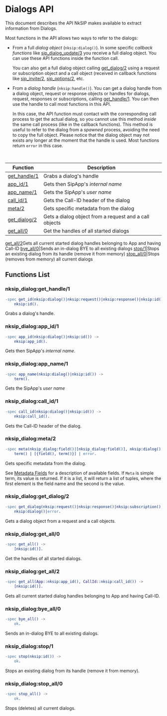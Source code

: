 # Dialogs API

This document describes the API NkSIP makes available to extract information from Dialogs.

Most functions in the API allows two ways to refer to the dialogs:
* From a full *dialog object* (`nksip:dialog()`). In some specific _callback functions_ like [sip_dialog_update/3](../reference/callback_functions.md#sip_dialog_update3) you receive a full dialog object. You can use these API functions inside the function call. 

	You can also get a full dialog object calling [get_dialog/2](#nksip_dialogget_dialog2) using a request or subscription object and a call object (received in callback functions like [sip_invite/2](../reference/callback_functions.md#sip_invite2), [sip_options/2](../reference/callback_functions.md#sip_options2), etc.

* From a *dialog handle* (`nksip:handle()`). You can get a dialog handle from a dialog object, request or response objects or handles for dialogs, request, responses or subscriptions, calling [get_handle/1](#nksip_dialogget_handle/1). You can then use the handle to call most functions in this API. 
    
    In this case, the API function must contact with the corresponding call process to get the actual dialog, so you cannot use this method _inside_ the same call process (like in the callback functions). This method is useful to refer to the dialog from a _spawned_ process, avoiding the need to copy the full object. Please notice that the dialog object may not exists any longer at the moment that the handle is used. Most functions return `error` in this case.


<br/>


Function|Description
---|---
[get_handle/1](#nksip_dialogget_handle1)|Grabs a dialog's handle
[app_id/1](#nksip_dialogapp_id1)|Gets then SipApp's _internal name_
[app_name/1](#nksip_dialogapp_name1)|Gets the SipApp's _user name_
[call_id/1](#nksip_dialogcall_id1)|Gets the Call-ID header of the dialog
[meta/2](#nksip_dialogmeta2)|Gets specific metadata from the dialog
[get_dialog/2](#nksip_dialogget_dialog2)|Gets a dialog object from a request and a call objects
[get_all/0](#nksip_dialogget_all0)|Get the handles of all started dialogs
[get_all/2](#nksip_dialogget_all2)Gets all current started dialog handles belonging to App and having Call-ID
[bye_all/0](#nksip_dialogbye_all0)|Sends an in-dialog BYE to all existing dialogs
[stop/1](#nksip_dialogstop1)|Stops an existing dialog from its handle (remove it from memory)
[stop_all/0](#nksip_dialogstop_all0)|Stops (removes from memory) all current dialogs


## Functions List

### nksip_dialog:get_handle/1
```erlang
-spec get_id(nksip:dialog()|nksip:request()|nksip:response()|nksip:id()) ->
    nksip:id().
```
Grabs a dialog's handle.


### nksip_dialog:app_id/1
```erlang
-spec app_id(nksip:dialog()|nksip:id()) -> 
    nksip:app_id().
```
Gets then SipApp's _internal name_.


### nksip_dialog:app_name/1
```erlang
-spec app_name(nksip:dialog()|nksip:id()) -> 
    term().
```
Gets the SipApp's _user name_


### nksip_dialog:call_id/1
```erlang
-spec call_id(nksip:dialog()|nksip:id()) ->
    nksip:call_id().
```
Gets the Call-ID header of the dialog.


### nksip_dialog:meta/2
```erlang
-spec meta(nksip_dialog:field()|[nksip_dialog:field()], nksip:dialog()|nksip:id()) -> 
    term() | [{field(), term()}] | error.
```
Gets specific metadata from the dialog.

See [Metadata Fields](../reference/metadata.md) for a description of available fields.
If `Meta` is simple term, its value is returned. If it is a list, it will return a list of tuples, where the first element is the field name and the second is the value.


### nksip_dialog:get_dialog/2
```erlang
-spec get_dialog(nksip:request()|nksip:response()|nksip:subscription(), nksip:call()) ->
    nksip:dialog()|error.
```
Gets a dialog object from a request and a call objects.


### nksip_dialog:get_all/0
```erlang
-spec get_all() ->
    [nksip:id()].
```
Get the handles of all started dialogs.


### nksip_dialog:get_all/2
```erlang
-spec get_all(App::nksip:app_id(), CallId::nksip:call_id()) ->
    [nksip:id()].
```
Gets all current started dialog handles belonging to App and having Call-ID.


### nksip_dialog:bye_all/0
```erlang
-spec bye_all() ->
    ok.
```
Sends an in-dialog BYE to all existing dialogs.


### nksip_dialog:stop/1
```erlang
-spec stop(nksip:id()) ->
    ok.
```
Stops an existing dialog from its handle (remove it from memory).


### nksip_dialog:stop_all/0
```erlang
-spec stop_all() ->
    ok.
```
Stops (deletes) all current dialogs.
